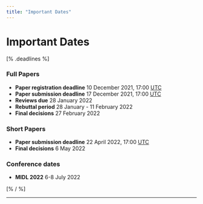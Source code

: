 ```yaml
---
title: "Important Dates"
---
```


# Important Dates

<!-- All deadlines are at 23:59, [UTC -12](https://www.timeanddate.com/time/map/) ([AoE](https://en.wikipedia.org/wiki/Anywhere_on_Earth) timezone). -->

[% .deadlines %]
### Full Papers
* **Paper registration deadline** 10 December 2021, 17:00 [UTC](https://www.timeanddate.com/time/map/)
* **Paper submission deadline** 17 December 2021, 17:00 [UTC](https://www.timeanddate.com/time/map/)
* **Reviews due** 28 January 2022 
* **Rebuttal period** 28 January - 11 February 2022
 * **Final decisions** 27 February 2022


### Short Papers
* **Paper submission deadline** 22 April 2022, 17:00 [UTC](https://www.timeanddate.com/time/map/)
* **Final decisions** 6 May 2022

<!-- ### Full Papers
* **Paper registration open** TBA
* **Paper registration deadline** TBA
* **Paper submission deadline** TBA
* **Reviews available** TBA
* **Rebuttal / discussion period** TBA
* **Rebuttals due** TBA
* **Discussion phase** TBA
* **Notification of acceptance** TBA

### Short Papers
* **Paper registration open** TBA
* **Paper registration deadline** TBA 
* **Paper submission deadline** TBA
* **Notification of acceptance** TBA -->

<!-- ### Doctoral Symposium
* **Application deadline** TBA
* **Notification of acceptance** TBA
* **Doctoral Symposium** TBA -->

### Conference dates
<!-- * [**Doctoral Symposium**](/doctoral-symposium.html) TBA -->
* **MIDL 2022** 6-8 July 2022

[% / %]

---

<!-- ## iCalendar
An online iCalendar with all dates and schedule is [available](https://www.rob.uni-luebeck.de/midl2021_cal/MIDL%202021.ics).
It can conveniently be subscribed to and integrated in many calendar applications:

* [Google Calendar](https://support.google.com/calendar/answer/37100?hl=en&co=GENIE.Platform=Desktop)
* [Thunderbird](https://support.mozilla.org/en-US/kb/creating-new-calendars#w_icalendar-ics)
* [Apple Calendar](https://support.apple.com/guide/calendar/subscribe-to-calendars-icl1022/mac) -->